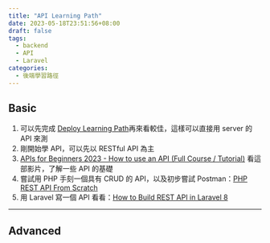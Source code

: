 ```yaml
---
title: "API Learning Path"
date: 2023-05-18T23:51:56+08:00
draft: false
tags:
  - backend
  - API
  - Laravel
categories:
  - 後端學習路徑
---
```


## Basic
1. 可以先完成 [Deploy Learning Path](https://jyu1999.com/backendlearningpath/deploy_learning_path/)再來看較佳，這樣可以直接用 server 的 API 來測
2. 剛開始學 API，可以先以 RESTful API 為主
3. [APIs for Beginners 2023 - How to use an API (Full Course / Tutorial)](https://youtu.be/WXsD0ZgxjRw)
   看這部影片，了解一些 API 的基礎
4. 嘗試用 PHP 手刻一個具有 CRUD 的 API，以及初步嘗試 Postman：[PHP REST API From Scratch](https://youtube.com/playlist?list=PLillGF-RfqbZ3_Xr8do7Q2R752xYrDRAo)
5. 用 Laravel 寫一個 API 看看：[How to Build REST API in Laravel 8](https://youtu.be/bvvVX9Pny84)

---

## Advanced

